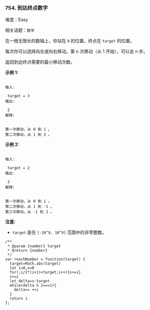 ### 754. 到达终点数字

难度：Easy

相关话题：`数学`

在一根无限长的数轴上，你站在 `0` 的位置。终点在 `target` 的位置。



每次你可以选择向左或向右移动。第 n 次移动（从 1 开始），可以走 n 步。



返回到达终点需要的最小移动次数。



**示例 1:** 





```

输入:

 target = 3
输出:

 2
解释:


第一次移动，从 0 到 1 。
第二次移动，从 1 到 3 。

```


**示例 2:** 





```

输入:

 target = 2
输出:

 3
解释:


第一次移动，从 0 到 1 。
第二次移动，从 1 到 -1 。
第三次移动，从 -1 到 2 。

```


**注意:** 




* `target` 是在 `[-10^9, 10^9]` 范围中的非零整数。






```
/**
 * @param {number} target
 * @return {number}
 */
var reachNumber = function(target) {
  target=Math.abs(target)
  let i=0,s=0
  for(;i/2*(i+1)<target;i++){s+=i}
  s+=i
  let delta=s-target
  while(delta % 2===1){
    delta+= ++i
  }
  return i
};



```

